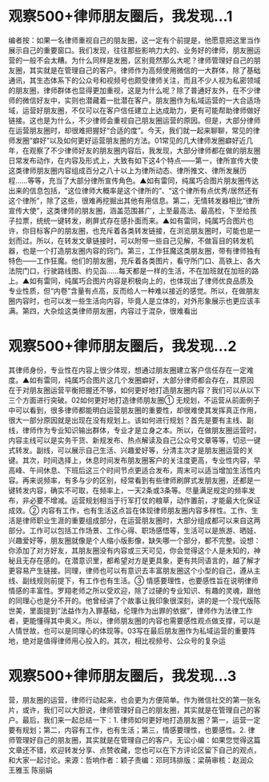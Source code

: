 # 观察500+律师朋友圈后，我发现…1

编者按：如果一名律师重视自己的朋友圈，这一定有个前提是，他愿意把这里当作展示自己的重要窗口。我们发现，往往那些影响力大的、业务好的律师，朋友圈运营的一般不会太糟。为什么同样是发圈，区别竟然那么大呢？律师管理好自己的朋友圈，其实就是在管理自己的客户。律师作为高频使用微信的一大群体，除了基础通讯，其生态体系下的公众号和视频号也颇受律师关注，而且不少人视为私密领域的朋友圈，律师群体也显得更加重视，这是为什么呢？除了普通好友外，在不少律师的微信好友中，实则也潜藏着一批潜在客户。朋友圈作为私域运营的一大合适场域，运营好朋友圈，不仅可以在客户信任建立上达成助力，更有可能帮助律师做好链接。这也是为什么，不少律师会重视自己朋友圈运营的原因。但是，大部分律师在运营朋友圈时，却很难把握好“合适的度”。今天，我们就一起来聊聊，常见的律师发圈“癖好”以及如何更好运营朋友圈的方法。01常见的几大律师发圈癖好近几年，在观察了不少律师好友的朋友圈内容后，我发现，大部分律师都在做的朋友圈日常发布动作，在内容及形式上，大致有如下这4个特点——第一，律所宣传大使这类律师朋友圈内容组成百分之八十以上为律所动态、律所推文、律所发展历程……等等，充当了大部分律所宣传角色。▲如有雷同，纯属巧合图片朋友圈传达出来的信息包括，“这位律师大概率是这个律所的”、“这个律所有点优秀/居然还有这个律所”，除了这些，很难再挖掘出其他有用信息。第二，无情转发器相比“律所宣传大使”，这类律师的朋友圈，涵盖范围甚广，上至最高法、最高检，下至给孩子拉票，统统一键转发，刷屏式存在感扑面而来。▲如有雷同，纯属巧合图片也许，你目标客户的朋友圈，也充斥着各类转发链接，在浏览朋友圈时，可能也是一划而过。所以，在转发文章链接时，可以附带一些自己见解，不做盲目的转发机器，也是一个打造朋友圈内容的窍门。第三，工作狂魔这类朋友圈，带有律师独有特色——工作狂魔。他们的朋友圈，充斥着各类图片，看守所门口、高铁上、各大法院门口，行驶路线图、约见函……每天都是一样的生活，不在加班就在加班的路上。▲如有雷同，纯属巧合图片内容是积极向上的，也体现出了律师优良品质及专业性质，但“内卷”含量有点高，反而给人一种难以接近的感觉。所以，在做朋友圈内容时，也可以发一些生活向内容，毕竟人是立体的，对外形象展示也更应该丰满。第四，大杂烩这类律师朋友圈，内容过于混杂，很难看出

# 观察500+律师朋友圈后，我发现…2

其律师身份，专业性在内容上很少体现，想通过朋友圈建立客户信任存在一定难度。▲如有雷同，纯属巧合图片这几个发圈癖好，大部分律师都会存在，其原因在于对朋友圈运营平衡把握还不够，如何更好地打造朋友圈内容？我们可以从以下三个方面进行突破。02如何更好地打造律师朋友圈① 无规划，不运营从前面例子中可以看到，很多律师都能明白运营朋友圈的重要性，却很难使其发挥真正作用，很大一部分原因就是出现在没有规划上。该如何进行规划？首先是要有主线、副线，律师作为专业知识输出群体，专业才是立身之本。所以，在做朋友圈运营时，内容主线可以是实务干货、新规发布、热点解读及自己公众号文章等等，切忌一键式转发。副线，可以展示自己生活、兴趣爱好等，分清主次才是朋友圈运营的关键。其次，时间选择上，休息时间发布朋友圈客户的关注度更高，专业性内容，早高峰、午间休息、下班后这三个时间节点更适合发布，周末可以适当增加生活性内容。再来说频率，有多与少的区别，经常看到有些律师刷屏式发朋友圈，还都是一键转发内容，确实不可取，在频率上，一天2条或3条等。尽量满足规定的频率发布，非必要不增减。运营规划相当于行军打仗的粮草，动作置前，才能最大化保证成效。② 内容有工作，也有生活这点旨在体现律师朋友圈内容多样性。工作、生活是律师职业生涯的重要组成部分，在运营朋友圈时，大部分组成都可以来自这两部分。工作可以包括工作场景、工作心得、职场感悟等，生活可以是旅游、晒娃、兴趣爱好等，朋友圈就像是个人缩小版影像，缺失哪一个部分，都不完整。设想：你添加了对方好友，其朋友圈没有内容或三天可见，你会觉得这个人是未知的，神秘且无存在感的。在潜意识里，都希望对方是更具象，更有共同语言的，越了解才更容易产生链接。同理，律师也可以有意识去丰富朋友圈这个小型的自己，遵从主线、副线规则前提下，有工作也有生活。③ 情感要理性，也要感性旨在说明律师情感的丰富性。罗翔老师之所以受欢迎，除了过硬的专业知识、有趣的灵魂，跟他的同理心也是分不开的。他曾经讲了个故事让我印象很深刻，讲的是一个现代版陈世美，里面提到“法益作为入罪基础，伦理作为出罪的依据”，律师作为法律工作者，更能懂得其中奥义。所以，律师朋友圈的内容也需要感性观点做支撑，可以是人情世故，也可以是同理心的体现等。03写在最后朋友圈作为私域运营的重要阵地，绝对是值得律师用心投入的。其次，相比视频号、公众号的复杂运

# 观察500+律师朋友圈后，我发现…3

营，朋友圈的运营，律师行动起来，也会更为方便简单。作为微信社交的第一张名片，或许，我们可以大胆说，律师管理好自己的朋友圈，其实就是在管理自己的客户。最后，我们来一起总结一下：1. 律师如何更好地打造朋友圈？第一，运营一定要有规划；第二，内容有工作，也有生活；第三，情感要理性，也要感性。2. 律师管理好自己的朋友圈，其实就是在管理自己的客户。无讼小编：如果您觉得这篇文章还不错，欢迎转发分享、点赞收藏，您也可以在下方评论区留下自己的观点，和大家一起讨论。来源：哲响作者：颖子责编：邓珂玮排版：梁萌审核：赵润众 王雅玉 陈丽娟

